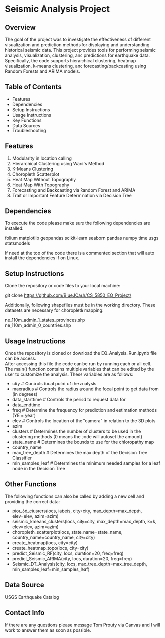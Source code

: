 # Seismic Analysis Project

## Overview
The goal of the project was to investigate the effectiveness of different visualization and prediction methods for displaying and understanding historical seismic data. This project provides tools for performing seismic analysis, visualization, clustering, and predictions for earthquake data. Specifically, the code supports hierarchical clustering, heatmap visualization, k-means clustering, and forecasting/backcasting using Random Forests and ARIMA models. 

## Table of Contents

* Features
* Dependencies
* Setup Instructions
* Usage Instructions
* Key Functions
* Data Sources
* Troubleshooting

## Features

1. Modularity in location calling
2. Hierarchical Clustering using Ward's Method
3. K-Means Clustering
4. Choropleth Scatterplot
5. Heat Map Without Topography
6. Heat Map With Topography
7. Forecasting and Backcasting via Random Forest and ARIMA
8. Trait or Important Feature Determination via Decision Tree

## Dependencies

To execute the code please make sure the following dependencies are installed:

folium
matplotlib
geopandas
scikit-learn
seaborn
pandas
numpy
time
usgs
statsmodels

If need at the top of the code there is a commented section that will auto install the dependencies if on Linux.

## Setup Instructions

Clone the repository or code files to your local machine:

git clone https://github.com/BlueJCash/CS_5850_EQ_Project/

Additionally, following shapefiles must be in the working directory. These datasets are necessary for choropleth mapping:

ne_110m_admin_1_states_provinces.shp  
ne_110m_admin_0_countries.shp  

## Usage Instructions

Once the repository is cloned or download the EQ_Analysis_Run.ipynb file can be access.  
After accessing this file the code can be run by running each or all cell.  
The main() function contains multiple variables that can be edited by the user to customize the analysis.
These variables are as follows:
* city # Controls focal point of the analysis
* maxradius # Controls the radius around the focal point to get data from (in degrees)
* data_starttime # Controls the period to request data for                      
* data_endtime
* freq # Determine the frequency for prediction and estimation methods (YE = year)
* elev # Controls the location of the "camera" in relation to the 3D plots
* azim
* clusters # Determines the number of clusters to be used in the clustering methods (0 means the code will autoset the amount)
* state_name # Determines the bounds to use for the chloropathy map
* country_name
* max_tree_depth # Determines the max depth of the Decision Tree Classifier
* min_samples_leaf # Determines the minimum needed samples for a leaf node in the Decision Tree

## Other Functions

The following functions can also be called by adding a new cell and providing the correct data:

* plot_3d_clusters(locs, labels, city=city, max_depth=max_depth, elev=elev, azim=azim)
* seismic_kmeans_clusters(locs, city=city, max_depth=max_depth, k=k, elev=elev, azim=azim)
* choropleth_scatterplot(locs, state_name=state_name, country_name=country_name, city=city)
* create_heatmap(locs, city=city)
* create_heatmap_topo(locs, city=city)
* predict_Seismic_RF(city, locs, duration=20, freq=freq)
* predict_Seismic_ARIMA(city, locs, duration=20, freq=freq)
* Seismic_DT_Analysis(city, locs, max_tree_depth=max_tree_depth,  min_samples_leaf=min_samples_leaf)

## Data Source

USGS Earthquake Catalog

## Contact Info

If there are any questions please message Tom Prouty via Canvas and I will work to answer them as soon as possible.

